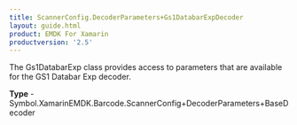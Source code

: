 ```yaml
---
title: ScannerConfig.DecoderParameters+Gs1DatabarExpDecoder
layout: guide.html
product: EMDK For Xamarin 
productversion: '2.5' 
---
```

The Gs1DatabarExp class provides access to parameters that are available for the GS1 Databar Exp decoder.

**Type** - Symbol.XamarinEMDK.Barcode.ScannerConfig+DecoderParameters+BaseDecoder


